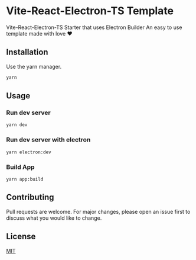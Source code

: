 # Vite-React-Electron-TS Template

Vite-React-Electron-TS Starter that uses Electron Builder
An easy to use template made with love ❤

## Installation

Use the yarn manager.

```bash
yarn
```

## Usage

### Run dev server

`yarn dev`

### Run dev server with electron

`yarn electron:dev`

### Build App

`yarn app:build`

## Contributing

Pull requests are welcome. For major changes, please open an issue first to discuss what you would like to change.

## License

[MIT](https://choosealicense.com/licenses/mit/)
